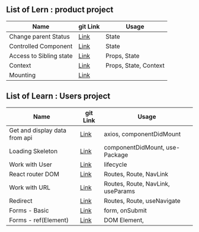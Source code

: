 ## List of Lern : product project

| Name                    | git Link                                                                                     | Usage                 |
| ----------------------- | -------------------------------------------------------------------------------------------- | --------------------- |
| Change parent Status    | [Link](https://github.com/sajjad-10/react-zero-to-hero-doc/tree/master/change-parent-status) | State                 |
| Controlled Component    | [Link](https://github.com/sajjad-10/react-zero-to-hero-doc/tree/master/controlled-component) | State                 |
| Access to Sibling state | [Link](https://github.com/sajjad-10)                                                         | Props, State          |
| Context                 | [Link](https://github.com/sajjad-10)                                                         | Props, State, Context |
| Mounting                | [Link](https://github.com/sajjad-10)                                                         |                       |

## List of Learn : Users project

| Name                          | git Link                                                                                     | Usage                             |
| ----------------------------- | -------------------------------------------------------------------------------------------- | --------------------------------- |
| Get and display data from api | [Link](https://github.com/sajjad-10/react-zero-to-hero-doc/tree/master/change-parent-status) | axios, componentDidMount          |
| Loading Skeleton              | [Link](https://github.com/sajjad-10/react-zero-to-hero-doc/tree/master/change-parent-status) | componentDidMount, use-Package    |
| Work with User                | [Link](https://github.com/sajjad-10/react-zero-to-hero-doc/tree/master/change-parent-status) | lifecycle                         |
| React router DOM              | [Link](https://github.com/sajjad-10/react-zero-to-hero-doc)                                  | Routes, Route, NavLink            |
| Work with URL                 | [Link](https://github.com/sajjad-10/react-zero-to-hero-doc)                                  | Routes, Route, NavLink, useParams |
| Redirect                      | [Link](https://github.com/sajjad-10/react-zero-to-hero-doc/tree/master/redirect)             | Routes, Route, useNavigate        |
| Forms - Basic                 | [Link](https://github.com/sajjad-10/react-zero-to-hero-doc/tree/master/form)                 | form, onSubmit                    |
| Forms - ref(Element)          | [Link]()                                                                                     | DOM Element,                      |